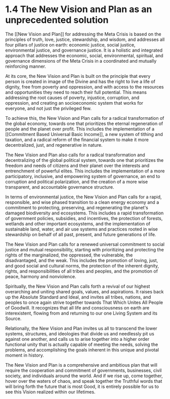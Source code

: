# 1.4 The New Vision and Plan as an unprecedented solution

The [[New Vision and Plan]] for addressing the Meta Crisis is based on the principles of truth, love, justice, stewardship, and wisdom, and addresses all four pillars of justice on earth: economic justice, social justice, environmental justice, and governance justice. It is a holistic and integrated approach that addresses the economic, social, environmental, spiritual, and governance dimensions of the Meta Crisis in a coordinated and mutually reinforcing manner.

At its core, the New Vision and Plan is built on the principle that every person is created in image of the Divine and has the right to live a life of dignity, free from poverty and oppression, and with access to the resources and opportunities they need to reach their full potential. This means addressing the root causes of poverty, injustice, corruption, and oppression, and creating an socioeconomic system that works for everyone, and not just the privileged few.

To achieve this, the New Vision and Plan calls for a radical transformation of the global economy, towards one that prioritizes the eternal regeneration of people and the planet over profit. This includes the implementation of a [[Commitment Based Universal Basic Income]], a new system of tithing and taxation, and a radical reform of the financial system to make it more decentralized, just, and regenerative in nature. 

The New Vision and Plan also calls for a radical transformation and decentralizing of the global political system, towards one that prioritizes the freedom and needs of citizens and their planet over the interests and entrenchment of powerful elites. This includes the implementation of a more participatory, inclusive, and empowering system of governance, an end to corruption and political polarization, and the creation of a more wise transparent, and accountable governance structure.

In terms of environmental justice, the New Vision and Plan calls for a rapid, responsible, and wise phased transition to a clean energy economy and a commitment to protecting,  preserving, and regenerating the planet's damaged biodiversity and ecosystems. This includes a rapid transformation of government policies, subsidies, and incentives, the protection of forests, wetlands and other important ecosystems, and the implementation of sustainable land, water, and air use systems and practices rooted in wise stewardship on behalf of all past, present, and future generations of life. 

The New Vision and Plan calls for a renewed universal commitment to social justice and mutual responsibility, starting with prioritizing and protecting the rights of the marginalized, the oppressed, the vulnerable, the disadvantaged, and the weak. This includes the promotion of loving, just, and good social and cultural norms, the protection of the inherent dignity, rights, and responsibilities of all tribes and peoples, and the promotion of peace, harmony and nonviolence.

Spiritually, the New Vision and Plan calls forth a revival of our highest overarching and uniting shared goals, values, and aspirations. It raises back up the Absolute Standard and Ideal, and invites all tribes, nations, and peoples to once again strive together towards That Which Unites All People of Goodwill. It recognizes that all life and consciousness on earth are interexistent, flowing from and returning to our one Living System and its Source. 

Relationally, the New Vision and Plan invites us all to transcend the lower systems, structures, and ideologies that divide us and needlessly pit us against one another, and calls us to arise together into a higher order functional unity that is actually capable of meeting the needs, solving the problems, and accomplishing the goals inherent in this unique and pivotal moment in history. 

The New Vision and Plan is a comprehensive and ambitious plan that will require the cooperation and commitment of governments, businesses, civil society, and individuals around the world. And if we rise up, come together, hover over the waters of chaos, and speak together the Truthful words that will bring forth the future that is most Good, it is entirely possible for us to see this Vision realized within our lifetimes. 